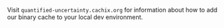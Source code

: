 Visit `quantified-uncertainty.cachix.org` for information about how to add our binary cache to your local dev environment.
